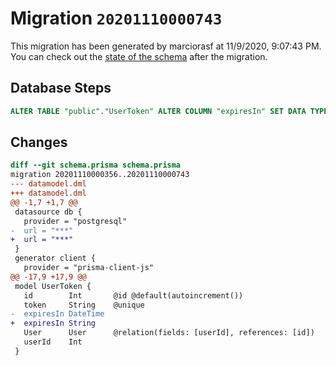 # Migration `20201110000743`

This migration has been generated by marciorasf at 11/9/2020, 9:07:43 PM.
You can check out the [state of the schema](./schema.prisma) after the migration.

## Database Steps

```sql
ALTER TABLE "public"."UserToken" ALTER COLUMN "expiresIn" SET DATA TYPE text 
```

## Changes

```diff
diff --git schema.prisma schema.prisma
migration 20201110000356..20201110000743
--- datamodel.dml
+++ datamodel.dml
@@ -1,7 +1,7 @@
 datasource db {
   provider = "postgresql"
-  url = "***"
+  url = "***"
 }
 generator client {
   provider = "prisma-client-js"
@@ -17,9 +17,9 @@
 model UserToken {
   id        Int       @id @default(autoincrement())
   token     String    @unique
-  expiresIn DateTime
+  expiresIn String
   User      User      @relation(fields: [userId], references: [id])
   userId    Int
 }
```


